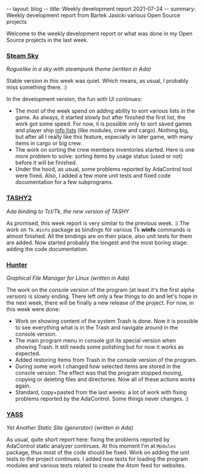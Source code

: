 -- layout: blog
-- title: Weekly development report 2021-07-24
-- summary: Weekly development report from Bartek Jasicki various Open Source projects

Welcome to the weekly development report or what was done in my Open Source
projects in the last week.

### [Steam Sky](https://www.laeran.pl/repositories/steamsky)

*Roguelike in a sky with steampunk theme (written in Ada)*

Stable version in this week was quiet. Which means, as usual, I probably miss
something there. :)

In the development version, the fun with UI continues:

* The most of the week spend on adding ability to sort various lists in the
  game. As always, it started slowly but after finished the first list, the
  work got some speed. For now, it is possible only to sort saved games and
  player ship [info lists](https://i.imgur.com/a1XIGHb.mp4) (like modules,
  crew and cargo). Nothing big, but after all I really like this feature,
  especially in later game, with many items in cargo or big crew.
* The work on sorting the crew members inventories started. Here is one more
  problem to solve: sorting items by usage status (used or not) before it will
  be finished.
* Under the hood, as usual, some problems reported by AdaControl tool were
  fixed. Also, I added a few more unit tests and fixed code documentation for
  a few subprograms.

### [TASHY2](https://www.laeran.pl/repositories/tashy2)

*Ada binding to Tcl/Tk, the new version of TASHY*

As promised, this week report is very similar to the previous week. :) The work
on `Tk.Winfo` package as bindings for various Tk **winfo** commands is almost
finished. All the bindings are on their place, also unit tests for them are
added. Now started probably the longest and the most boring stage: adding the
code documentation.

### [Hunter](https://www.laeran.pl/repositories/hunter)

*Graphical File Manager for Linux (written in Ada)*

The work on the console version of the program (at least it's the first alpha
version) is slowly ending. There left only a few things to do and let's hope in
the next week, there will be finally a new release of the project. For now, in
this week were done:

* Work on showing content of the system Trash is done. Now it is possible to
  see everything what is in the Trash and navigate around in the console
  version.
* The main program menu in console got its special version when showing Trash.
  It still needs some polishing but for now it works as expected.
* Added restoring items from Trash in the console version of the program.
* During some work I changed how selected items are stored in the console
  version. The effect was that the program stopped moving, copying or deleting
  files and directories. Now all of these actions works again.
* Standard, copy+pasted from the last weeks: a lot of work with fixing problems
  reported by the AdaControl. Some things never changes. :)

### [YASS](https://www.laeran.pl/repositories/yass)

*Yet Another Static Site (generator) (written in Ada)*

As usual, quite short report here: fixing the problems reported by AdaControl
static analyzer continues. At this moment I'm at `Modules` package, thus most
of the code should be fixed. Work on adding the unit tests to the project
continues. I added now tests for loading the program modules and various tests
related to create the Atom feed for websites.
